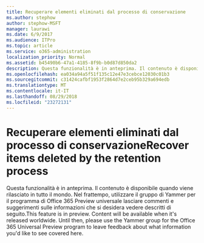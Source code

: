 ```yaml
---
title: Recuperare elementi eliminati dal processo di conservazione
ms.author: stephow
author: stephow-MSFT
manager: laurawi
ms.date: 6/9/2017
ms.audience: ITPro
ms.topic: article
ms.service: o365-administration
localization_priority: Normal
ms.assetid: b45490b6-47a1-4185-8f9b-b0d87d850da2
description: Questa funzionalità è in anteprima. Il contenuto è disponibile quando viene rilasciato in tutto il mondo. Nel frattempo, utilizzare il gruppo di Yammer per il programma di Office 365 Preview universale lasciare commenti e suggerimenti sulle informazioni che si desidera vedere descritti di seguito.
ms.openlocfilehash: ea034a94a5f51f135c12e47e3cebce12030c01b3
ms.sourcegitcommit: c31424cafbf1953f2864d7e2ceb95b329a694edb
ms.translationtype: MT
ms.contentlocale: it-IT
ms.lasthandoff: 08/29/2018
ms.locfileid: "23272131"
---
```

# <a name="recover-items-deleted-by-the-retention-process"></a><span data-ttu-id="3d904-105">Recuperare elementi eliminati dal processo di conservazione</span><span class="sxs-lookup"><span data-stu-id="3d904-105">Recover items deleted by the retention process</span></span>

<span data-ttu-id="3d904-p102">Questa funzionalità è in anteprima. Il contenuto è disponibile quando viene rilasciato in tutto il mondo. Nel frattempo, utilizzare il gruppo di Yammer per il programma di Office 365 Preview universale lasciare commenti e suggerimenti sulle informazioni che si desidera vedere descritti di seguito.</span><span class="sxs-lookup"><span data-stu-id="3d904-p102">This feature is in preview. Content will be available when it's released worldwide. Until then, please use the Yammer group for the Office 365 Universal Preview program to leave feedback about what information you'd like to see covered here.</span></span>
  

